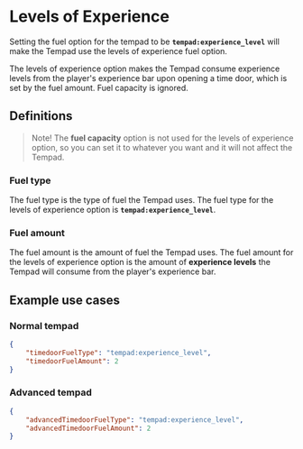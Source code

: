 # Levels of Experience

Setting the fuel option for the tempad to be **`tempad:experience_level`** will make the Tempad use the levels of experience
fuel option.

The levels of experience option makes the Tempad consume experience levels from the player's experience bar upon opening a time door, 
which is set by the fuel amount. Fuel capacity is ignored.

## Definitions

> Note! The **fuel capacity** option is not used for the levels of experience option, so you can set it to whatever you want and it will not affect
> the Tempad.

### Fuel type

The fuel type is the type of fuel the Tempad uses. The fuel type for the levels of experience option is **`tempad:experience_level`**.

### Fuel amount

The fuel amount is the amount of fuel the Tempad uses. The fuel amount for the levels of experience option is the amount of
**experience levels** the Tempad will consume from the player's experience bar.

## Example use cases

### Normal tempad
```json
{
    "timedoorFuelType": "tempad:experience_level",
    "timedoorFuelAmount": 2
}
```

### Advanced tempad
```json
{
    "advancedTimedoorFuelType": "tempad:experience_level",
    "advancedTimedoorFuelAmount": 2
}
```
